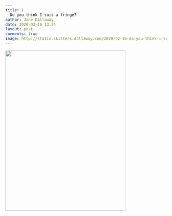 ```yaml
---
title: |
  Do you think I suit a fringe?
author: Jane Dallaway
date: 2020-02-16 13:34
layout: post
comments: true
image: http://static.skitters.dallaway.com/2020-02-16-do-you-think-i-suit-a-fringe-thumb-1-IMG-9853.JPG
---
```


<div>
        <a href="http://static.skitters.dallaway.com/2020-02-16-do-you-think-i-suit-a-fringe-fullsize-1-IMG-9853.JPG">
          <img src="http://static.skitters.dallaway.com/2020-02-16-do-you-think-i-suit-a-fringe-thumb-1-IMG-9853.JPG" width="375" height="500"/>
        </a>
      </div>


  
      